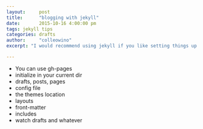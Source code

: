 ```yaml
---
layout:     post
title:      "blogging with jekyll"
date:       2015-10-16 4:00:00 pm
tags: jekyll tips   
categories: drafts
author:     "colleowino"
excerpt: "I would recommend using jekyll if you like setting things up to your liking" 

---
```

- You can use gh-pages 
- initialize in your current dir
- drafts, posts, pages 
- config file 
- the themes location
- layouts 
- front-matter 
- includes 
-  watch drafts and whatever 
